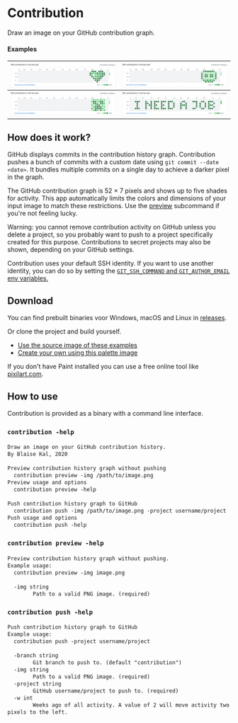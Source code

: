 # Contribution

Draw an image on your GitHub contribution graph.

#### Examples

| ![Heart](image/result/heart.png)            | ![Skull](image/result/skull.png)            |
| ------------------------------------------- | ------------------------------------------- |
| ![Creeper](image/result/creeper.png)        | ![I need a job](image/result/ineedajob.png) |


## How does it work?

GitHub displays commits in the contribution history graph. Contribution pushes 
a bunch of commits with a custom date using `git commit --date <date>`. It 
bundles multiple commits on a single day to achieve a darker pixel in the graph.

The GitHub contribution graph is 52 × 7 pixels and shows up to five shades for
activity. This app automatically limits the colors and dimensions of your input 
image to match these restrictions. Use the [preview](#contribution-preview--help) 
subcommand if you're not feeling lucky.

Warning: you cannot remove contribution activity on GitHub unless you delete a 
project, so you probably want to push to a project specifically created for 
this purpose. Contributions to secret projects may also be shown, depending on 
your GitHub settings.

Contribution uses your default SSH identity. If you want to use another identity,
you can do so by setting the [`GIT_SSH_COMMAND` and `GIT_AUTHOR_EMAIL` env variables.](https://gist.github.com/blaise-io/7a90dafb9ecee3022c8cf89e92b4dcc4)


## Download

You can find prebuilt binaries voor Windows, macOS and Linux in 
[releases](https://github.com/blaise-io/contribution/releases/latest).

Or clone the project and build yourself.

 - [Use the source image of these examples](image/source)
 - [Create your own using this palette image](image/source/palette.png)

If you don't have Paint installed you can use a free online tool like 
[pixilart.com](https://www.pixilart.com/draw).


## How to use

Contribution is provided as a binary with a command line interface.

<!-- The section below is added by `make README.md` -->
### `contribution -help`
```
Draw an image on your GitHub contribution history.
By Blaise Kal, 2020

Preview contribution history graph without pushing
  contribution preview -img /path/to/image.png
Preview usage and options
  contribution preview -help

Push contribution history graph to GitHub
  contribution push -img /path/to/image.png -project username/project
Push usage and options
  contribution push -help
```

### `contribution preview -help`
```
Preview contribution history graph without pushing.
Example usage:
  contribution preview -img image.png

  -img string
    	Path to a valid PNG image. (required)
```

### `contribution push -help`
```
Push contribution history graph to GitHub
Example usage:
  contribution push -project username/project

  -branch string
    	Git branch to push to. (default "contribution")
  -img string
    	Path to a valid PNG image. (required)
  -project string
    	GitHub username/project to push to. (required)
  -w int
    	Weeks ago of all activity. A value of 2 will move activity two pixels to the left.
```
